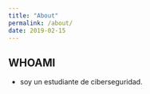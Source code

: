 ```yaml
---
title: "About"
permalink: /about/
date: 2019-02-15
---
```


## WHOAMI

- soy un estudiante de ciberseguridad.
